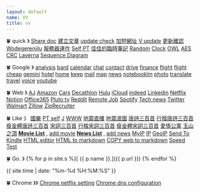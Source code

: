 ```yaml
---
layout: default
name: VV
title: vv
---
```

🍀 quick 》
[Share doc](https://go.jwint.net/doclist)
[建立文章](https://go.jwint.net/aaaA-doc-create)
[update check](https://go.jwint.net/share-update-check)
[加短網址](https://go.jwint.net/url)
[V update](https://go.jwint.net/zzz240705225721)
[更新確認](https://go.jwint.net/dwzgxqr)
[Wodegerenjilu](https://go.jwint.net/wodegerenjilu)
[服務器運作](https://go.jwint.net/srvoperstatus)
[Self PT](https://v.jwint.net/s/pt.html)
[佳佳的臨時筆記](https://www.protectedtext.com/notejj)
[Random](https://d.jwint.net/AES)
[Clock](https://go.jwint.net/zzz240604101122)
[OWL](https://d.jwint.net/owl)
[AES](https://d.jwint.net/AES)
[CRC](https://j.jwint.net/hash)
[Laverna](https://j.jwint.net/laverna)
[Sequence Diagram](https://seq.jwint.net/)

🍀
Google 》
[analysis](https://analytics.google.com/)
[bard](https://bard.google.com/)
[calendar](https://calendar.google.com/)
[chat](https://mail.google.com/chat/)
[contact](https://contacts.google.com/)
[drive](https://drive.google.com/)
[finance](https://www.google.com/finance/portfolio/watchlist)
[flight](https://www.google.com/travel/flights)
[flight cheap](https://www.google.com/travel/explore)
[gemini](https://gemini.google.com/app)
[hotel](https://www.google.com/travel/search)
[home](https://home.google.com/)
[keep](https://keep.google.com/)
[mail](https://mail.google.com/)
[map](https://www.google.com.tw/maps/)
[news](https://news.google.com/home?hl=en-US&gl=US&ceid=US:en)
[notebooklm](https://notebooklm.google.com/)
[photo](https://photos.google.com/)
[translate](https://go.jwint.net/translate)
[travel](https://www.google.com/travel/)
[voice](https://voice.google.com/)
[youtube](https://www.youtube.com/)

🍀
Web 》
[AJ](https://go.jwint.net/aj)
[Amazon](https://www.amazon.com/)
[Cars](https://www.cars.com/)
[Decathlon](https://www.decathlon.com/)
[Hulu](https://www.hulu.com/content?tab=tv)
[iCloud](https://www.icloud.com/)
[indeed](https://go.jwint.net/zzz240514100647.html)
[Linkedin](https://www.linkedin.com/feed/)
[Netflix](https://www.netflix.com/)
[Notion](https://www.notion.so/)
[Office365](https://www.microsoft365.com/)
[Pluto tv](https://pluto.tv/en/live-tv/5268abcd0ce20a8472000114)
[Reddit](https://www.reddit.com/)
[Remote Job](https://go.jwint.net/zzz240514100810.html)
[Spotify](https://open.spotify.com/)
[Tech news](https://technews.tw/)
[Twitter](https://twitter.com/)
[Walmart](https://www.walmart.com/)
[Zillow](https://www.zillow.com/)
[ZipRecruiter](https://go.jwint.net/zzz240514100727.html)

🍀
Like 》
[國樂](https://go.jwint.net/zzz240413183334)
[PT self](https://go.jwint.net/zzz240509155818)
[J](https://j.jwint.net/)
[WWW](https://www.jwint.net/)
[地震直播](https://goo.gl/mcGmDE)
[地震波圖](https://palert.earth.sinica.edu.tw/realtime)
[唐詩三百首](https://share.jwint.net/doc/唐詩三百首)
[行楷唐詩三百首](https://share.jwint.net/doc/唐詩三百首.pdf)
[瘦金體唐詩三百首](https://share.jwint.net/doc/唐詩三百首_瘦金體.pdf)
[宋詞三百首](https://share.jwint.net/doc/宋詞三百首)
[行楷宋詞三百首](https://share.jwint.net/doc/宋詞三百首.pdf)
[瘦金體宋詞三百首](https://share.jwint.net/doc/宋詞三百首_瘦金體.pdf)
[愛情公寓](https://go.jwint.net/yyy%20iLOVE.html)
[玉山之頂](https://go.jwint.net/zzz240603150141.html)
[**Movie List**](https://d.jwint.net/movie%20list)
, [add movie](https://go.jwint.net/zzz240408144224)
[**News List**](https://d.jwint.net/NewsList)
, [add news](https://go.jwint.net/zzz240430141619)
[MyIP](https://go.jwint.net/myip)
[IP](https://go.jwint.net/ip)
[GeoIP](https://go.jwint.net/geoip)
[Send To Kindle](https://go.jwint.net/sendtokindle)
[HTML editor](https://go.jwint.net/webedit)
[HTML to markdown](https://go.jwint.net/htmlToMarkdown)
[COPY web to markdown](https://go.jwint.net/copyHtmlToMarkdown)
[Speed Test](https://go.jwint.net/speedtest)


🍀
Go. 》
{% for p in site.s %}[ {{ p.name }}.]({{ p.url }}) {% endfor %}




{{ site.time | date: "%m-%d %H:%M:%S" }}




🍀
Chrome 》》 
[Chrome netflix setting](chrome://settings/content/all?searchSubpage=netflix)
[Chrome dns configuration](chrome://net-internals/#dns)

